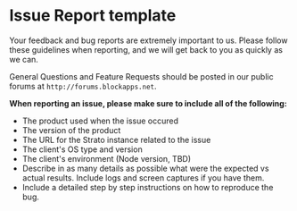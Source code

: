 # Issue Report template
Your feedback and bug reports are extremely important to us.
Please follow these guidelines when reporting, and we will get back to you as quickly as we can.

General Questions and Feature Requests should be posted in our public forums at `http://forums.blockapps.net`.

**When reporting an issue, please make sure to include all of the following:**
* The product used when the issue occured
* The version of the product
* The URL for the Strato instance related to the issue
* The client's OS type and version
* The client's environment (Node version, TBD)
* Describe in as many details as possible what were the expected vs actual results. Include logs and screen captures if you have them.
* Include a detailed step by step instructions on how to reproduce the bug.
